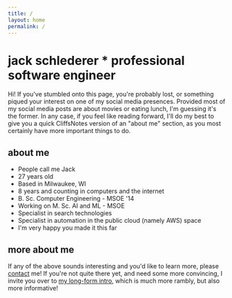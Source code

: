 ```yaml
---
title: /
layout: home
permalink: /
---
```


# jack schlederer * professional software engineer

Hi! If you've stumbled onto this page, you're probably lost, or something piqued your interest on one of my social media presences. Provided most of my social media posts are about movies or eating lunch, I'm guessing it's the former. In any case, if you feel like reading forward, I'll do my best to give you a quick CliffsNotes version of an "about me" section, as you most certainly have more important things to do.

## about me
* People call me Jack
* 27 years old
* Based in Milwaukee, WI
* 8 years and counting in computers and the internet
* B. Sc. Computer Engineering - MSOE '14
* Working on M. Sc. AI and ML - MSOE
* Specialist in search technologies
* Specialist in automation in the public cloud (namely AWS) space
* I'm very happy you made it this far

## more about me
If any of the above sounds interesting and you'd like to learn more, please [contact](/contact) me! If you're not quite there yet, and need some more convincing, I invite you over to [my long-form intro](/jack), which is much more rambly, but also more informative!